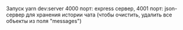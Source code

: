 Запуск yarn dev:server
4000 порт: express сервер, 4001 порт: json-сервер для хранения истории чата (чтобы очистить, удалить все объекты из поля "messages")
